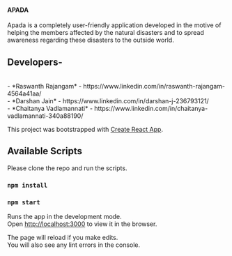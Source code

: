 #### APADA

Apada is a completely user-friendly application developed in the motive of helping the members affected by the natural disasters and to spread awareness regarding these disasters to the outside world.

## Developers-
<br>
 - *Raswanth Rajangam* - https://www.linkedin.com/in/raswanth-rajangam-4564a41aa/
<br>
 - *Darshan Jain* - https://www.linkedin.com/in/darshan-j-236793121/
<br>
 - *Chaitanya Vadlamannati* - https://www.linkedin.com/in/chaitanya-vadlamannati-340a88190/

This project was bootstrapped with [Create React App](https://github.com/facebook/create-react-app).

## Available Scripts

Please clone the repo and run the scripts.

### `npm install`

### `npm start`

Runs the app in the development mode.<br />
Open [http://localhost:3000](http://localhost:3000) to view it in the browser.

The page will reload if you make edits.<br />
You will also see any lint errors in the console.

